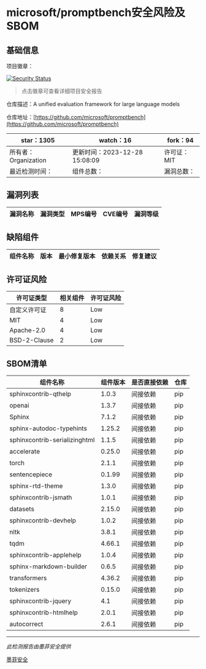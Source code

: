 # microsoft/promptbench安全风险及SBOM

## 基础信息

项目徽章：

[![Security Status](https://www.murphysec.com/platform3/v31/badge/1740462960024801280.svg)](https://www.murphysec.com/console/report/1736455161756209152/1740462960024801280)

> 点击徽章可查看详细项目安全报告

仓库描述：A unified evaluation framework for large language models

仓库地址：[https://github.com/microsoft/promptbench](https://github.com/microsoft/promptbench)

| star：1305 | watch：16 | fork：94 |
| ----------- | -------------- | ------------ |
| 所有者：Organization | 更新时间：2023-12-28 15:08:09 | 许可证：MIT |
| 最近检测时间： | 组件总数： | 漏洞总数： |




## 漏洞列表

| 漏洞名称 | 漏洞类型 | MPS编号 | CVE编号 | 漏洞等级 |
| ------- | ------ | ------- | ------ | ----- |





## 缺陷组件

| 组件名称 | 版本 | 最小修复版本 | 依赖关系 | 修复建议 |
| -------- | ---- | ------------ | -------- | -------- |





## 许可证风险

| 许可证类型 | 相关组件 | 许可证风险 |
| ---------- | -------- | ---------- |
|自定义许可证|8|Low|
|MIT|4|Low|
|Apache-2.0|4|Low|
|BSD-2-Clause|2|Low|




## SBOM清单

| 组件名称 | 组件版本 | 是否直接依赖 | 仓库 |
| -------- | -------- | ------------ | ---- |
|sphinxcontrib-qthelp|1.0.3|间接依赖|pip|
|openai|1.3.7|间接依赖|pip|
|Sphinx|7.1.2|间接依赖|pip|
|sphinx-autodoc-typehints|1.25.2|间接依赖|pip|
|sphinxcontrib-serializinghtml|1.1.5|间接依赖|pip|
|accelerate|0.25.0|间接依赖|pip|
|torch|2.1.1|间接依赖|pip|
|sentencepiece|0.1.99|间接依赖|pip|
|sphinx-rtd-theme|1.3.0|间接依赖|pip|
|sphinxcontrib-jsmath|1.0.1|间接依赖|pip|
|datasets|2.15.0|间接依赖|pip|
|sphinxcontrib-devhelp|1.0.2|间接依赖|pip|
|nltk|3.8.1|间接依赖|pip|
|tqdm|4.66.1|间接依赖|pip|
|sphinxcontrib-applehelp|1.0.4|间接依赖|pip|
|sphinx-markdown-builder|0.6.5|间接依赖|pip|
|transformers|4.36.2|间接依赖|pip|
|tokenizers|0.15.0|间接依赖|pip|
|sphinxcontrib-jquery|4.1|间接依赖|pip|
|sphinxcontrib-htmlhelp|2.0.1|间接依赖|pip|
|autocorrect|2.6.1|间接依赖|pip|


------

*此检测报告由墨菲安全提供*

[墨菲安全](www.murphysec.com)